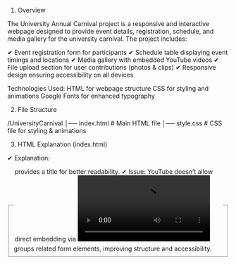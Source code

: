 1. Overview

The University Annual Carnival project is a responsive and interactive webpage designed to provide event details, registration, schedule, and media gallery for the university carnival. The project includes:

✔ Event registration form for participants
✔ Schedule table displaying event timings and locations
✔ Media gallery with embedded YouTube videos
✔ File upload section for user contributions (photos & clips)
✔ Responsive design ensuring accessibility on all devices

Technologies Used:
HTML for webpage structure
CSS for styling and animations
Google Fonts for enhanced typography

2. File Structure

/UniversityCarnival
│── index.html      # Main HTML file
│── style.css       # CSS file for styling & animations

3. HTML Explanation (index.html)

✔ Explanation:
<fieldset> groups related form elements, improving structure and accessibility.
<legend> provides a title for better readability.
✔ Issue: YouTube doesn’t allow direct embedding via <video> and <source>.
Instead, use an <iframe> like this:
 <div class="media-gallery">
      <iframe src="https://www.youtube.com/embed/8htJwPTFvRo" frameborder="0" allowfullscreen></iframe>
      <iframe src="https://www.youtube.com/embed/iS-lWnlZuQ8" frameborder="0" allowfullscreen></iframe>
      <iframe src="https://www.youtube.com/embed/nXbXNB9E71o" frameborder="0" allowfullscreen></iframe>
    </div>

Form Fields: Users enter their name, email, contact number, and department.
Dropdown Menu: Allows users to select their department.
Button: Submits the registration form.
Ensures video embeds are responsive on smaller screens.

5. Key Features

✔ Smooth Animations: CSS keyframes for transitions.
✔ User-Friendly Forms: Easy registration process.
✔ Interactive Media Gallery: Embedded videos for engagement.

6. How to Run the Project

Download the files (index.html & style.css).

Place both files in the same directory.

Open index.html in a browser.

Experience the animations and responsive design.

7. Future Improvements
Adding CSS for better styling and user experience.
Implementing JavaScript validation to enhance form validation before submission.
Integrating a backend (e.g., PHP, Node.js) to process and store submitted applications.

Conclusion

This documentation outlines the structure, styling, and animations of the University Annual Carnival web project. The use of CSS animations, transitions, and a responsive layout ensures an engaging and accessible user experience.
